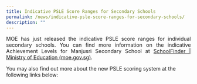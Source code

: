 ```yaml
---
title: Indicative PSLE Score Ranges for Secondary Schools
permalink: /news/indicative-psle-score-ranges-for-secondary-schools/
description: ""
---
```

<p style="text-align: justify;">MOE has just released the indicative PSLE score ranges for individual secondary schools. You can find more information on the indicative Achievement Levels for Manjusri Secondary School at <a href="https://www.moe.gov.sg/schoolfinder?journey=Secondary%20school" target="_blank">SchoolFinder | Ministry of Education (moe.gov.sg)</a>.</p>
  

You may also find out more about the new PSLE scoring system at the following links below:
